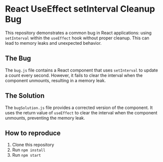 # React UseEffect setInterval Cleanup Bug
This repository demonstrates a common bug in React applications: using `setInterval` within the `useEffect` hook without proper cleanup. This can lead to memory leaks and unexpected behavior.

## The Bug
The `bug.js` file contains a React component that uses `setInterval` to update a count every second. However, it fails to clear the interval when the component unmounts, resulting in a memory leak.

## The Solution
The `bugSolution.js` file provides a corrected version of the component. It uses the return value of `useEffect` to clear the interval when the component unmounts, preventing the memory leak.

## How to reproduce
1. Clone this repository
2. Run `npm install`
3. Run `npm start`